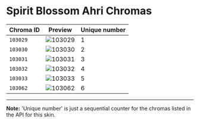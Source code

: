 # Spirit Blossom Ahri Chromas

| Chroma ID | Preview | Unique number |
|---|---|---|
| `103029` | ![103029](https://raw.communitydragon.org/latest/plugins/rcp-be-lol-game-data/global/default/v1/champion-chroma-images/103/103029.png) | 1 |
| `103030` | ![103030](https://raw.communitydragon.org/latest/plugins/rcp-be-lol-game-data/global/default/v1/champion-chroma-images/103/103030.png) | 2 |
| `103031` | ![103031](https://raw.communitydragon.org/latest/plugins/rcp-be-lol-game-data/global/default/v1/champion-chroma-images/103/103031.png) | 3 |
| `103032` | ![103032](https://raw.communitydragon.org/latest/plugins/rcp-be-lol-game-data/global/default/v1/champion-chroma-images/103/103032.png) | 4 |
| `103033` | ![103033](https://raw.communitydragon.org/latest/plugins/rcp-be-lol-game-data/global/default/v1/champion-chroma-images/103/103033.png) | 5 |
| `103062` | ![103062](https://raw.communitydragon.org/latest/plugins/rcp-be-lol-game-data/global/default/v1/champion-chroma-images/103/103062.png) | 6 |

---

**Note:** 'Unique number' is just a sequential counter for the chromas listed in the API for this skin.